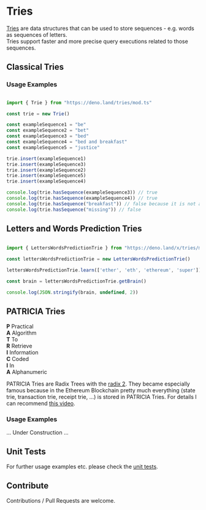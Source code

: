# Tries
[Tries](https://www.youtube.com/watch?v=3CbFFVHQrk4) are data structures that can be used to store sequences - e.g. words as sequences of letters.  
Tries support faster and more precise query executions related to those sequences.  

## Classical Tries 
### Usage Examples

```ts  

import { Trie } from "https://deno.land/tries/mod.ts"

const trie = new Trie()

const exampleSequence1 = "be"
const exampleSequence2 = "bet"
const exampleSequence3 = "bed"
const exampleSequence4 = "bed and breakfast"
const exampleSequence5 = "justice"

trie.insert(exampleSequence1)
trie.insert(exampleSequence3)
trie.insert(exampleSequence2)
trie.insert(exampleSequence5)
trie.insert(exampleSequence4)

console.log(trie.hasSequence(exampleSequence3)) // true
console.log(trie.hasSequence(exampleSequence4)) // true
console.log(trie.hasSequence("breakfast")) // false because it is not added as a discrete sequence
console.log(trie.hasSequence("missing")) // false 

```

## Letters and Words Prediction Tries

```ts

import { LettersWordsPredictionTrie } from "https://deno.land/x/tries/mod-letters-and-word-prediction.ts"

const lettersWordsPredictionTrie = new LettersWordsPredictionTrie()

lettersWordsPredictionTrie.learn(['ether', 'eth', 'ethereum', 'super'])

const brain = lettersWordsPredictionTrie.getBrain()

console.log(JSON.stringify(brain, undefined, 2))


```

## PATRICIA Tries
**P** Practical  
**A** Algorithm  
**T** To   
**R** Retrieve   
**I** Information  
**C** Coded  
**I** In   
**A** Alphanumeric  

PATRICIA Tries are Radix Trees with the [radix 2](https://cs.stackexchange.com/questions/63048/what-is-the-difference-between-radix-trees-and-patricia-tries). They became especially famous because in the Ethereum Blockchain pretty much everything (state trie, transaction trie, receipt trie, ...) is stored in PATRICIA Tries. For details I can recommend [this video](https://www.youtube.com/watch?v=OxofT39TJgg).

### Usage Examples
... Under Construction ...

## Unit Tests
For further usage examples etc. please check the [unit tests](https://github.com/distributed-ledger-technology/tries/blob/main/src/trie.spec.ts).

## Contribute
Contributions / Pull Requests are welcome.



